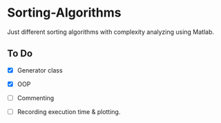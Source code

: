 # Sorting-Algorithms

Just different sorting algorithms with complexity analyzing using Matlab.

## To Do ##

- [X] Generator class
- [X] OOP
- [ ] Commenting
- [ ] Recording execution time & plotting. 
          
